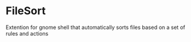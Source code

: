 # FileSort
Extention for gnome shell that automatically sorts files based on a set of rules and actions
